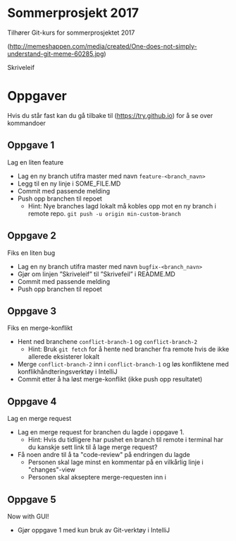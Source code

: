 # Sommerprosjekt 2017

Tilhører Git-kurs for sommerprosjektet 2017

(http://memeshappen.com/media/created/One-does-not-simply-understand-git-meme-60285.jpg)

Skriveleif

# Oppgaver
Hvis du står fast kan du gå tilbake til (https://try.github.io) for å se over
kommandoer

## Oppgave 1
Lag en liten feature

- Lag en ny branch utifra master med navn ```feature-<branch_navn>```
- Legg til en ny linje i SOME_FILE.MD
- Commit med passende melding
- Push opp branchen til repoet
    - Hint: Nye branches lagd lokalt må kobles opp mot en ny branch i remote repo.
    ```git push -u origin min-custom-branch```

## Oppgave 2
Fiks en liten bug

- Lag en ny branch utifra master med navn ```bugfix-<branch_navn>```
- Gjør om linjen ”Skriveleif” til ”Skrivefeil” i README.MD
- Commit med passende melding
- Push opp branchen til repoet

## Oppgave 3
Fiks en merge-konflikt

- Hent ned branchene ```conflict-branch-1``` og ```conflict-branch-2```
    - Hint: Bruk ```git fetch``` for å hente ned brancher fra remote hvis de ikke allerede 
    eksisterer lokalt
- Merge ```conflict-branch-2``` inn i ```conflict-branch-1``` og løs konfliktene med konflikhåndteringsverktøy i IntelliJ
- Commit etter å ha løst merge-konflikt (ikke push opp resultatet)

## Oppgave 4
Lag en merge request

- Lag en merge request for branchen du lagde i oppgave 1.
    - Hint: Hvis du tidligere har pushet en branch til remote i terminal har du kanskje sett
    link til å lage merge request?
- Få noen andre til å ta "code-review" på endringen du lagde
    - Personen skal lage minst en kommentar på en vilkårlig linje i "changes"-view
    - Personen skal akseptere merge-requesten inn i
    
## Oppgave 5
Now with GUI!

- Gjør oppgave 1 med kun bruk av Git-verktøy i IntelliJ